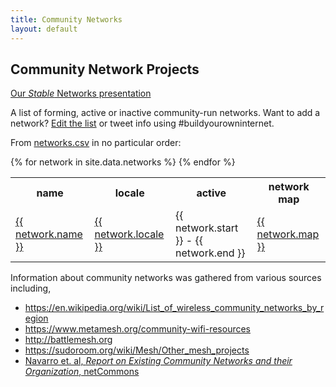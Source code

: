 ```yaml
---
title: Community Networks
layout: default
---
```

## Community Network Projects
[Our _Stable_ Networks presentation](https://cryptpad.fr/slide/#/2/slide/view/Q7uOjmo75Ua4R+L5Scjug9doHfl52XGMdRu2frmTWQk/)  

A list of <span class='forming'>forming</span>, <span class='active'>active</span> or <span class='inactive'>inactive</span> community-run networks. Want to add a network? [Edit the list](https://github.com/buildyourowninternet/buildyourowninternet.github.io/edit/master/_data/networks.csv) or tweet info using #buildyourowninternet. 

From [networks.csv](https://github.com/buildyourowninternet/buildyourowninternet.github.io/blob/master/_data/networks.csv) in no particular order:

<table>
<tr><th>name</th><th>locale</th><th>active</th><th>network map</th></tr>
{% for network in site.data.networks %}
  <tr class="{{ network.status }}">
  <td><a href="{{ network.url }}" target="_blank">{{ network.name }}</a></td><td><a href="{{ network.localeId }}" target="_blank">{{ network.locale }}</a></td><td>{{ network.start }} - {{ network.end }}</td><td><a href="{{ network.map }}" target="_blank">{{ network.map }}</a></td>
  </tr>
{% endfor %}
</table>

Information about community networks was gathered from various sources including, 
* <https://en.wikipedia.org/wiki/List_of_wireless_community_networks_by_region> 
* <https://www.metamesh.org/community-wifi-resources> 
* <http://battlemesh.org>
* <https://sudoroom.org/wiki/Mesh/Other_mesh_projects>
* [Navarro et. al, _Report on Existing Community Networks and their Organization_, netCommons](./resources/attachment_0.pdf)
